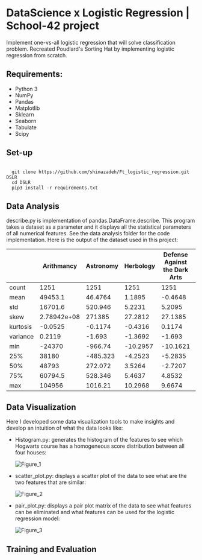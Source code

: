 # DataScience x Logistic Regression | School-42 project
Implement one-vs-all logistic regression that will solve classification problem. Recreated Poudlard's Sorting Hat by implementing 
logistic regression from scratch. 

## Requirements:
- Python 3
- NumPy
- Pandas
- Matplotlib
- Sklearn
- Seaborn
- Tabulate
- Scipy

## Set-up
<pre><code>
  git clone https://github.com/shimazadeh/Ft_logistic_regression.git DSLR
  cd DSLR
  pip3 install -r requirements.txt</code></pre>

## Data Analysis
describe.py is implementation of pandas.DataFrame.describe. This program takes a dataset as a parameter and it displays all the statistical 
parameters of all numerical features. See the data analysis folder for the code implementation. Here is the output of the dataset used in this project:

|          | Arithmancy | Astronomy | Herbology | Defense Against the Dark Arts | Divination | Muggle Studies | Ancient Runes | History of Magi | Transfiguration | Potions | Care of Magical Creatures | Charms | Flying |
| -------- | ----------- | -------- | -------- | -------- | ------- | -------- | ------- | ------- | ------- | ------- | ------- | -------- | ------- |
| count | 1251 | 1251 | 1251 | 1251 | 1251 | 1251 | 1251 | 1251 | 1251 | 1251 | 1251 | 1251 | 1251 |
| mean     | 49453.1     | 46.4764  | 1.1895   | -0.4648  | 3.2138  | -222.904 | 496.252 | 2.9786  | 1029.86 | 5.9613  | -0.0643 | -243.326 | 23.109  |
| std      | 16701.6     | 520.946  | 5.2231   | 5.2095   | 4.111   | 484.986  | 106.711 | 4.457   | 43.9829 | 3.1029  | 0.9726  | 8.7904   | 97.755  |
| skew     | 2.78942e+08 | 271385   | 27.2812  | 27.1385  | 16.9003 | 235211   | 11387.2 | 19.8645 | 1934.49 | 9.6281  | 0.946   | 77.2712  | 9556.04 |
| kurtosis | -0.0525     | -0.1174  | -0.4316  | 0.1174   | -1.4067 | 0.8039   | 0.0318  | -1.0414 | -1.2183 | 0.0033  | -0.0202 | 0.3781   | 0.859   |
| variance | 0.2119      | -1.693   | -1.3692  | -1.693   | 0.6879  | -0.7592  | -1.5902 | -0.1    | 0.1994  | -0.5513 | 0.0342  | -1.088   | -0.1605 |
| min      | -24370      | -966.74  | -10.2957 | -10.1621 | -8.727  | -1043.96 | 283.87  | -8.4311 | 906.627 | -3.6208 | -3.3137 | -261.049 | -181.47 |
| 25%      | 38180       | -485.323 | -4.2523  | -5.2835  | 3.1205  | -573.969 | 396.41  | 2.2309  | 1025.64 | 3.6842  | -0.6944 | -250.586 | -40.085 |
| 50%      | 48793       | 272.072  | 3.5264   | -2.7207  | 4.621   | -419.164 | 464.328 | 4.4026  | 1045.48 | 5.8685  | -0.0651 | -244.789 | -1.92   |
| 75%      | 60794.5     | 528.346  | 5.4637   | 4.8532   | 5.727   | 264.144  | 597.517 | 5.8939  | 1058.33 | 8.2067  | 0.5756  | -232.528 | 52.625  |
| max      | 104956      | 1016.21  | 10.2968  | 9.6674   | 10.032  | 1092.39  | 745.396 | 11.8897 | 1094.46 | 13.5368 | 3.0565  | -225.428 | 279.07  |

## Data Visualization
Here I developed some data visualization tools to make insights and develop an intuition of what the data looks like:
- Histogram.py: generates the histogram of the features to see which Hogwarts course has a homogeneous score distribution between all four houses:
  
  ![Figure_1](https://github.com/shimazadeh/Ft_logistic_regression/assets/67879533/0ae2e4af-677b-4369-bfe1-cf4684a59596)

- scatter_plot.py: displays a scatter plot of the data to see what are the two features that are similar:
  
  ![Figure_2](https://github.com/shimazadeh/Ft_logistic_regression/assets/67879533/9748a445-b3bf-4dd4-b258-43ba4a052e17)

- pair_plot.py: displays a pair plot matrix of the data to see what features can be eliminated and  what features can be used for the logistic regression model:
  
  ![Figure_3](https://github.com/shimazadeh/Ft_logistic_regression/assets/67879533/3582dfc1-66db-44cb-9b20-0be9c55203eb)

## Training and Evaluation


